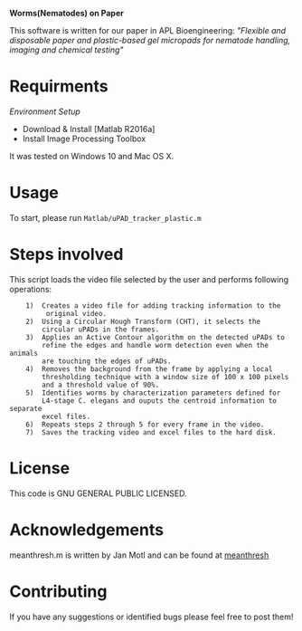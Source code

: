 **Worms(Nematodes) on Paper**

This software is written for our paper in APL Bioengineering:
<i>"Flexible and disposable paper and plastic-based gel micropads for nematode handling, imaging and chemical testing"</i>

Requirments
===========

*Environment Setup*

-   Download & Install [Matlab R2016a]
-   Install Image Processing Toolbox

It was tested on Windows 10 and Mac OS X.

Usage
=====

To start, please run `Matlab/uPAD_tracker_plastic.m`

Steps involved
==============
This script loads the video file selected by the user and performs 
following operations:

        1)  Creates a video file for adding tracking information to the
             original video.
        2)  Using a Circular Hough Transform (CHT), it selects the
            circular uPADs in the frames.
        3)  Applies an Active Contour algorithm on the detected uPADs to
            refine the edges and handle worm detection even when the animals 
            are touching the edges of uPADs.
        4)  Removes the background from the frame by applying a local
            thresholding technique with a window size of 100 x 100 pixels 
            and a threshold value of 90%.
        5)  Identifies worms by characterization parameters defined for 
            L4-stage C. elegans and ouputs the centroid information to separate 
            excel files.
        6)  Repeats steps 2 through 5 for every frame in the video.
        7)  Saves the tracking video and excel files to the hard disk.


License
=======

This code is GNU GENERAL PUBLIC LICENSED.


Acknowledgements
================
meanthresh.m is written by Jan Motl and can be found at [meanthresh] 

Contributing
============

If you have any suggestions or identified bugs please feel free to post
them!

  [Matlab]: https://www.mathworks.com/downloads/
  [meanthresh]: https://www.mathworks.com/matlabcentral/fileexchange/41787-meanthresh-local-image-thresholding?focused=3783566&tab=function 
